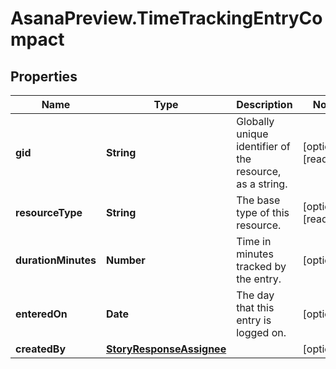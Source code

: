# AsanaPreview.TimeTrackingEntryCompact

## Properties

Name | Type | Description | Notes
------------ | ------------- | ------------- | -------------
**gid** | **String** | Globally unique identifier of the resource, as a string. | [optional] [readonly] 
**resourceType** | **String** | The base type of this resource. | [optional] [readonly] 
**durationMinutes** | **Number** | Time in minutes tracked by the entry. | [optional] 
**enteredOn** | **Date** | The day that this entry is logged on. | [optional] 
**createdBy** | [**StoryResponseAssignee**](StoryResponseAssignee.md) |  | [optional] 


